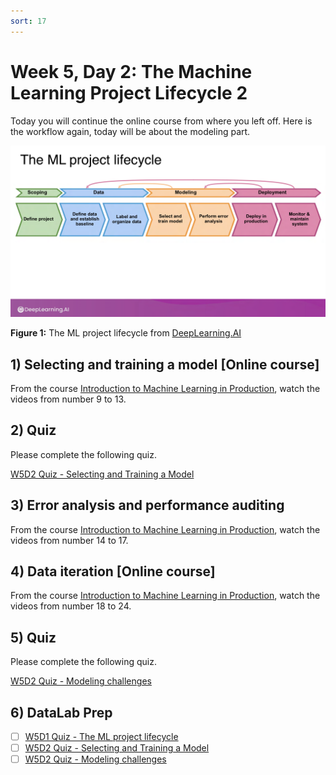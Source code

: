 ```yaml
---
sort: 17
---
```


# Week 5, Day 2: The Machine Learning Project Lifecycle 2

Today you will continue the online course from where you left off. Here is the workflow again, today will be about the modeling part.

<img src="./images/lifecycle.png" width="800">

**Figure 1:** The ML project lifecycle from [DeepLearning.AI](https://www.deeplearning.ai/)

## 1) Selecting and training a model [Online course]

From the course [Introduction to Machine Learning in Production](https://youtube.com/playlist?list=PLkDaE6sCZn6GMoA0wbpJLi3t34Gd8l0aK), watch the videos from number 9 to 13.

## 2) Quiz

Please complete the following quiz.

[W5D2 Quiz - Selecting and Training a Model](https://forms.office.com/e/CNWZsMWrEV)

## 3) Error analysis and performance auditing

From the course [Introduction to Machine Learning in Production](https://youtube.com/playlist?list=PLkDaE6sCZn6GMoA0wbpJLi3t34Gd8l0aK), watch the videos from number 14 to 17.

## 4) Data iteration [Online course]

From the course [Introduction to Machine Learning in Production](https://youtube.com/playlist?list=PLkDaE6sCZn6GMoA0wbpJLi3t34Gd8l0aK), watch the videos from number 18 to 24.

## 5) Quiz

Please complete the following quiz.

[W5D2 Quiz - Modeling challenges](https://forms.office.com/e/hQkD1AtvVQ)

## 6) DataLab Prep

- [ ] [W5D1 Quiz - The ML project lifecycle](https://forms.office.com/e/uqnxkGS9i2)
- [ ] [W5D2 Quiz - Selecting and Training a Model](https://forms.office.com/e/CNWZsMWrEV)
- [ ] [W5D2 Quiz - Modeling challenges](https://forms.office.com/e/hQkD1AtvVQ)
